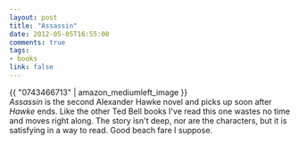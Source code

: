 ```yaml
---
layout: post
title: "Assassin"
date: 2012-05-05T16:55:00
comments: true
tags:
- books
link: false
---
```

{{ "0743466713" | amazon_mediumleft_image }}  
_Assassin_ is the second Alexander Hawke novel and picks up soon after _Hawke_ ends. Like the other Ted Bell books I've read this one wastes no time and moves right along. The story isn't deep, nor are the characters, but it is satisfying in a way to read. Good beach fare I suppose.

